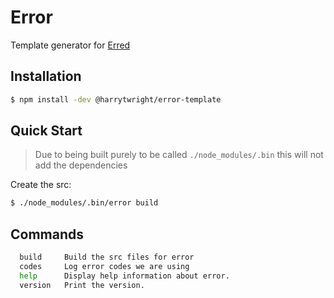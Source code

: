 # Error

Template generator for [Erred](http://github.com/harrytwright/erred)

## Installation

```bash
$ npm install -dev @harrytwright/error-template
```

## Quick Start

> Due to being built purely to be called `./node_modules/.bin` this will not add the dependencies

Create the src:

```bash
$ ./node_modules/.bin/error build
```

## Commands

```bash
  build     Build the src files for error
  codes     Log error codes we are using
  help      Display help information about error.
  version   Print the version.
```


